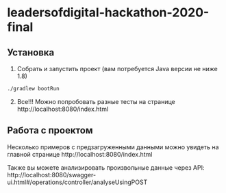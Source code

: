 # leadersofdigital-hackathon-2020-final

## Установка

1. Собрать и запустить проект (вам потребуется Java версии не ниже 1.8)
```bash
./gradlew bootRun
```
2. Все!!! Можно попробовать разные тесты на странице http://localhost:8080/index.html

## Работа с проектом

Несколько примеров с предзагруженными данными можно увидеть на главной странице http://localhost:8080/index.html

Также вы можете анализировать произвольные данные через API: http://localhost:8080/swagger-ui.html#/operations/controller/analyseUsingPOST
